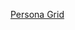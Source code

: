 [Persona Grid](https://docs.google.com/presentation/d/1UX9kIT0kDgTXeNRBrejZ8-ZtLXBPf1C3_swRUFkBVDQ/edit#slide=id.g339d2afbab9_0_206)
